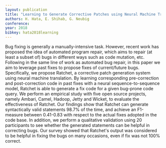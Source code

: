 ```yaml
---
layout: publication
title: "Learning to Generate Corrective Patches using Neural Machine Translation"
authors: H. Hata, E. Shihab, G. Neubig
conference: 
year: 2018
bibkey: hata2018learning
---
```

Bug fixing is generally a manually-intensive task. However, recent work has proposed the idea of automated program repair, which aims to repair (at least a subset of) bugs in different ways such as code mutation, etc. Following in the same line of work as automated bug repair, in this paper we aim to leverage past fixes to propose fixes of current/future bugs. Specifically, we propose Ratchet, a corrective patch generation system using neural machine translation. By learning corresponding pre-correction and post-correction code in past fixes with a neural sequence-to-sequence model, Ratchet is able to generate a fix code for a given bug-prone code query. We perform an empirical study with five open source projects, namely Ambari, Camel, Hadoop, Jetty and Wicket, to evaluate the effectiveness of Ratchet. Our findings show that Ratchet can generate syntactically valid statements 98.7% of the time, and achieve an F1-measure between 0.41-0.83 with respect to the actual fixes adopted in the code base. In addition, we perform a qualitative validation using 20 participants to see whether the generated statements can be helpful in correcting bugs. Our survey showed that Ratchet's output was considered to be helpful in fixing the bugs on many occasions, even if fix was not 100% correct.
